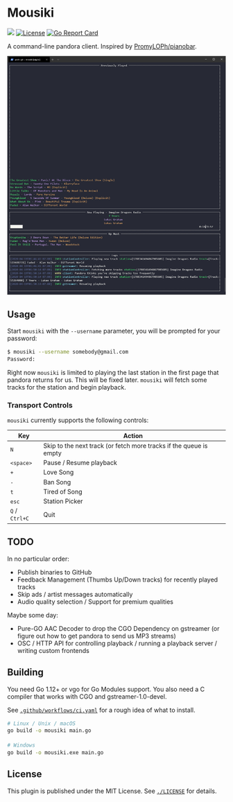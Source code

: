 # Mousiki

[![](https://github.com/nlowe/mousiki/workflows/CI/badge.svg)](https://github.com/nlowe/mousiki/actions)  [![License](https://img.shields.io/badge/license-MIT-brightgreen)](./LICENSE) [![Go Report Card](https://goreportcard.com/badge/github.com/nlowe/mousiki)](https://goreportcard.com/report/github.com/nlowe/mousiki)

A command-line pandora client. Inspired by [PromyLOPh/pianobar](https://github.com/PromyLOPh/pianobar).

![](doc/mousiki.png)

## Usage

Start `mousiki` with the `--username` parameter, you will be prompted for
your password:

```bash
$ mousiki --username somebody@gmail.com
Password:
```

Right now `mousiki` is limited to playing the last station in the first page
that pandora returns for us. This will be fixed later. `mousiki` will fetch
some tracks for the station and begin playback.

### Transport Controls

`mousiki` currently supports the following controls:

| Key | Action |
| --- | ------ |
| `N` | Skip to the next track (or fetch more tracks if the queue is empty |
| `<space>` | Pause / Resume playback |
| `+` | Love Song |
| `-` | Ban Song |
| `t` | Tired of Song |
| `esc` | Station Picker |
| `Q` / `Ctrl+C` | Quit |

## TODO

In no particular order:

* Publish binaries to GitHub
* Feedback Management (Thumbs Up/Down tracks) for recently played tracks
* Skip ads / artist messages automatically
* Audio quality selection / Support for premium qualities

Maybe some day:

* Pure-GO AAC Decoder to drop the CGO Dependency on gstreamer (or figure out how to get pandora to send us MP3 streams)
* OSC / HTTP API for controlling playback / running a playback server / writing custom frontends

## Building

You need Go 1.12+ or vgo for Go Modules support. You also need a C compiler that works with CGO and gstreamer-1.0-devel.

See [`.github/workflows/ci.yaml`](.github/workflows/ci.yaml) for a rough idea of what to install.

```bash
# Linux / Unix / macOS
go build -o mousiki main.go

# Windows
go build -o mousiki.exe main.go
```

## License

This plugin is published under the MIT License. See [`./LICENSE`](./LICENSE) for details.

